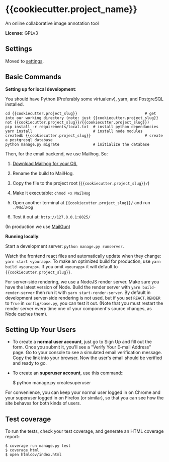 {{cookiecutter.project_name}}
======

An online collaborative image annotation tool

**License**: GPLv3


Settings
--------

Moved to [settings](http://cookiecutter-django.readthedocs.io/en/latest/settings.html).


Basic Commands
--------------

**Setting up for local development**:

You should have Python (Preferably some virtualenv), yarn, and PostgreSQL installed.  
    
    cd {{cookiecutter.project_slug}}                              # get into our working directory (note: just {{cookiecutter.project_slug}} not {{cookiecutter.project_slug}}/{{cookiecutter.project_slug}})
    pip install -r requirements/local.txt  # install python dependancies
    yarn install                           # install node modules
    createdb {{cookiecutter.project_slug}}                        # create a postgresql database
    python manage.py migrate               # initialize the database

Then, for the email backend, we use Mailhog. So:

1. [Download Mailhog for your OS](https://github.com/mailhog/MailHog/releases), 

2. Rename the build to MailHog.

3. Copy the file to the project root (`{{cookiecutter.project_slug}}/`)

4. Make it executable: `chmod +x MailHog`

5. Open another terminal at `{{cookiecutter.project_slug}}/` and run `./MailHog`

6. Test it out at: `http://127.0.0.1:8025/`

(In production we use [MailGun](https://www.mailgun.com/))

**Running locally**: 

Start a development server: `python manage.py runserver`.

Watch the frontend react files and automatically update when they change: `yarn start <yourapp>`. To make an optimized build for production, use `yarn build <yourapp>`. If you omit `<yourapp>` it will default to `{{cookiecutter.project_slug}}`.

For server-side rendering, we use a NodeJS render server. Make sure you have the latest version of Node. Build the render server with `yarn build-render-server` then run it with `yarn start-render-server`. By default in development server-side rendering is not used, but if you set `REACT.RENDER` to `True` in `config/base.py`, you can test it out. (Note that you must restart the render server every time one of your component's source changes, as Node caches them). 


Setting Up Your Users
---------------------

* To create a **normal user account**, just go to Sign Up and fill out the form. Once you submit it, you'll see a "Verify Your E-mail Address" page. Go to your console to see a simulated email verification message. Copy the link into your browser. Now the user's email should be verified and ready to go.

* To create an **superuser account**, use this command::

    $ python manage.py createsuperuser

For convenience, you can keep your normal user logged in on Chrome and your superuser logged in on Firefox (or similar), so that you can see how the site behaves for both kinds of users.

Test coverage
-------------

To run the tests, check your test coverage, and generate an HTML coverage report::

    $ coverage run manage.py test
    $ coverage html
    $ open htmlcov/index.html